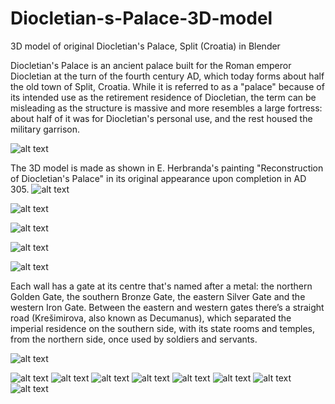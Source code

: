 # Diocletian-s-Palace-3D-model
3D model of original Diocletian's Palace, Split (Croatia) in Blender

Diocletian's Palace is an ancient palace built for the Roman emperor Diocletian at the turn of the fourth century AD, which today forms about half the old town of Split, Croatia. While it is referred to as a "palace" because of its intended use as the retirement residence of Diocletian, the term can be misleading as the structure is massive and more resembles a large fortress: about half of it was for Diocletian's personal use, and the rest housed the military garrison.

![alt text](https://github.com/Petra2121/Diocletian-s-Palace-3D-model/blob/main/render.png?raw=true)

The 3D model is made as shown in E. Herbranda's painting "Reconstruction of Diocletian's Palace" in its original appearance upon completion in AD 305.
![alt text](https://github.com/Petra2121/Diocletian-s-Palace-3D-model/blob/main/Model-images/original.jpg?raw=true)

![alt text](https://github.com/Petra2121/Diocletian-s-Palace-3D-model/blob/main/Model-images/3.png?raw=true)

![alt text](https://github.com/Petra2121/Diocletian-s-Palace-3D-model/blob/main/Model-images/4.png?raw=true)

![alt text](https://github.com/Petra2121/Diocletian-s-Palace-3D-model/blob/main/Model-images/5.png?raw=true)

![alt text](https://github.com/Petra2121/Diocletian-s-Palace-3D-model/blob/main/Model-images/7.png?raw=true)

Each wall has a gate at its centre that's named after a metal: the northern Golden Gate, the southern Bronze Gate, the eastern Silver Gate and the western Iron Gate. Between the eastern and western gates there’s a straight road (Krešimirova, also known as Decumanus), which separated the imperial residence on the southern side, with its state rooms and temples, from the northern side, once used by soldiers and servants.

![alt text](https://github.com/Petra2121/Diocletian-s-Palace-3D-model/blob/main/Model-images/8.png?raw=true)

![alt text](https://github.com/Petra2121/Diocletian-s-Palace-3D-model/blob/main/Model-images/9.png?raw=true)
![alt text](https://github.com/Petra2121/Diocletian-s-Palace-3D-model/blob/main/Model-images/10.png?raw=true)
![alt text](https://github.com/Petra2121/Diocletian-s-Palace-3D-model/blob/main/Model-images/11.png?raw=true)
![alt text](https://github.com/Petra2121/Diocletian-s-Palace-3D-model/blob/main/Model-images/12.png?raw=true)
![alt text](https://github.com/Petra2121/Diocletian-s-Palace-3D-model/blob/main/Model-images/13.png?raw=true)
![alt text](https://github.com/Petra2121/Diocletian-s-Palace-3D-model/blob/main/Model-images/14.png?raw=true)
![alt text](https://github.com/Petra2121/Diocletian-s-Palace-3D-model/blob/main/Model-images/15.png?raw=true)
![alt text](https://github.com/Petra2121/Diocletian-s-Palace-3D-model/blob/main/Model-images/6.png?raw=true)
